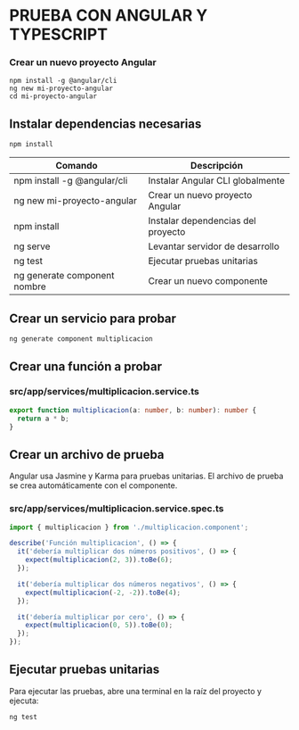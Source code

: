 # PRUEBA CON ANGULAR Y TYPESCRIPT

### Crear un nuevo proyecto Angular
```
npm install -g @angular/cli
ng new mi-proyecto-angular
cd mi-proyecto-angular
```

## Instalar dependencias necesarias
```
npm install
```

| Comando                      | Descripción                        |
| ---------------------------- | ---------------------------------- |
| npm install -g @angular/cli  | Instalar Angular CLI globalmente   |
| ng new mi-proyecto-angular   | Crear un nuevo proyecto Angular    |
| npm install                  | Instalar dependencias del proyecto |
| ng serve                     | Levantar servidor de desarrollo    |
| ng test                      | Ejecutar pruebas unitarias         |
| ng generate component nombre | Crear un nuevo componente          |

## Crear un servicio para probar
```
ng generate component multiplicacion
```

## **Crear una función a probar**
### src/app/services/multiplicacion.service.ts
```typescript
export function multiplicacion(a: number, b: number): number {
  return a * b;
}
```

## **Crear un archivo de prueba**
Angular usa Jasmine y Karma para pruebas unitarias. El archivo de prueba se crea automáticamente con el componente.

### src/app/services/multiplicacion.service.spec.ts
```typescript
import { multiplicacion } from './multiplicacion.component';

describe('Función multiplicacion', () => {
  it('debería multiplicar dos números positivos', () => {
    expect(multiplicacion(2, 3)).toBe(6);
  });

  it('debería multiplicar dos números negativos', () => {
    expect(multiplicacion(-2, -2)).toBe(4);
  });

  it('debería multiplicar por cero', () => {
    expect(multiplicacion(0, 5)).toBe(0);
  });
});
```

## Ejecutar pruebas unitarias
Para ejecutar las pruebas, abre una terminal en la raíz del proyecto y ejecuta:
```
ng test
```